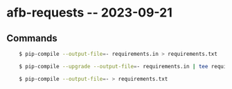 # afb-requests -- 2023-09-21


## Commands


```bash
    $ pip-compile --output-file=- requirements.in > requirements.txt

    $ pip-compile --upgrade --output-file=- requirements.in | tee requirements.txt

    $ pip-compile --output-file=- > requirements.txt

```
